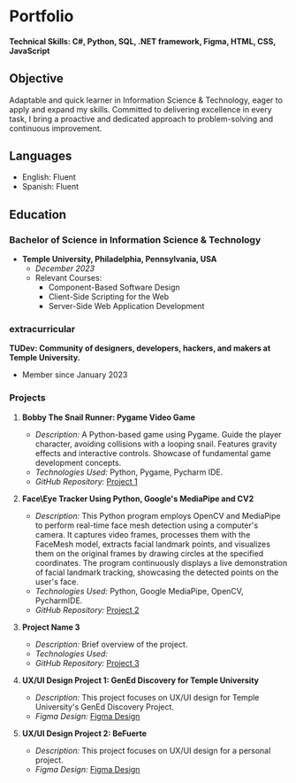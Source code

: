 # Portfolio

#### Technical Skills: C#, Python, SQL, .NET framework, Figma, HTML, CSS, JavaScript

## Objective
Adaptable and quick learner in Information Science & Technology, eager to apply and expand my skills. Committed to delivering excellence in every task, I bring a proactive and dedicated approach to problem-solving and continuous improvement.

## Languages
- English: Fluent
- Spanish: Fluent
  
## Education

### Bachelor of Science in Information Science & Technology
- **Temple University, Philadelphia, Pennsylvania, USA**
  - *December 2023*
  - Relevant Courses:
    - Component-Based Software Design
    - Client-Side Scripting for the Web
    - Server-Side Web Application Development

### extracurricular
**TUDev: Community of designers, developers, hackers, and makers at Temple University.**
- Member since January 2023

### Projects
1. **Bobby The Snail Runner: Pygame Video Game**
   - *Description:* A Python-based game using Pygame. Guide the player character, avoiding collisions with a looping snail. Features gravity effects and interactive controls. Showcase of fundamental game development concepts.
   - *Technologies Used:* Python, Pygame, Pycharm IDE.
   - *GitHub Repository:* [Project 1](https://github.com/RobLuna20/PersonalProjects2024)

2. **Face\Eye Tracker Using Python, Google's MediaPipe and CV2**
   - *Description:* This Python program employs OpenCV and MediaPipe to perform real-time face mesh detection using a computer's camera. It captures video frames, processes them with the FaceMesh model, extracts facial landmark points, and visualizes them on the original frames by drawing circles at the specified coordinates. The program continuously displays a live demonstration of facial landmark tracking, showcasing the detected points on the user's face.
   - *Technologies Used:* Python, Google MediaPipe, OpenCV, PycharmIDE.
   - *GitHub Repository:* [Project 2](https://github.com/RobLuna20/EyeTrackerPython)

3. **Project Name 3**
   - *Description:* Brief overview of the project.
   - *Technologies Used:* 
   - *GitHub Repository:* [Project 3](https://github.com/yourusername/project3)
  
4. **UX/UI Design Project 1: GenEd Discovery for Temple University**
   - *Description:* This project focuses on UX/UI design for Temple University's GenEd Discovery Project.
   - *Figma Design:* [Figma Design](https://www.figma.com/file/xlHekLHTIC6nbx2F2uemI4/GenEd-Discovery-1.0?type=design&mode=design&t=b9SvkaxHFYX9dLfL-1)
     
4. **UX/UI Design Project 2: BeFuerte**
   - *Description:* This project focuses on UX/UI design for a personal project.
   - *Figma Design:* [Figma Design](https://www.figma.com/file/ZdIokrXV77qA2S4MPNryNW/UI-beFuerte?type=design&node-id=0%3A1&mode=design&t=b9SvkaxHFYX9dLfL-1)
